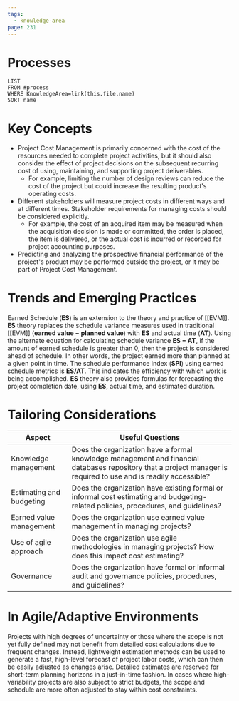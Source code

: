 ```yaml
---
tags:
  - knowledge-area
page: 231
---
```

# Processes
```dataview
LIST
FROM #process 
WHERE KnowledgeArea=link(this.file.name)
SORT name
```
# Key Concepts
- Project Cost Management is primarily concerned with the cost of the resources needed to complete project activities, but it should also consider the effect of project decisions on the subsequent recurring cost of using, maintaining, and supporting project deliverables.
	- For example, limiting the number of design reviews can reduce the cost of the project but could increase the resulting product's operating costs.
- Different stakeholders will measure project costs in different ways and at different times. Stakeholder requirements for managing costs should be considered explicitly.
	- For example, the cost of an acquired item may be measured when the acquisition decision is made or committed, the order is placed, the item is delivered, or the actual cost is incurred or recorded for project accounting purposes.
- Predicting and analyzing the prospective financial performance of the project's product may be performed outside the project, or it may be part of Project Cost Management.
# Trends and Emerging Practices
Earned Schedule (**ES**) is an extension to the theory and practice of [[EVM]]. **ES** theory replaces the schedule variance measures used in traditional [[EVM]] (**earned value − planned value**) with **ES** and actual time (**AT**). Using the alternate equation for calculating schedule variance **ES − AT**, if the amount of earned schedule is greater than 0, then the project is considered ahead of schedule. In other words, the project earned more than planned at a given point in time. The schedule performance index (**SPI**) using earned schedule metrics is **ES/AT**. This indicates the efficiency with which work is being accomplished. **ES** theory also provides formulas for forecasting the project completion date, using **ES**, actual time, and estimated duration.
# Tailoring Considerations
| Aspect | Useful Questions |
| ---- | ---- |
| Knowledge management | Does the organization have a formal knowledge management and financial databases repository that a project manager is required to use and is readily accessible? |
| Estimating and budgeting | Does the organization have existing formal or informal cost estimating and budgeting-related policies, procedures, and guidelines? |
| Earned value management | Does the organization use earned value management in managing projects? |
| Use of agile approach | Does the organization use agile methodologies in managing projects? How does this impact cost estimating? |
| Governance | Does the organization have formal or informal audit and governance policies, procedures, and guidelines? |
# In Agile/Adaptive Environments
Projects with high degrees of uncertainty or those where the scope is not yet fully defined may not benefit from detailed cost calculations due to frequent changes. Instead, lightweight estimation methods can be used to generate a fast, high-level forecast of project labor costs, which can then be easily adjusted as changes arise. Detailed estimates are reserved for short-term planning horizons in a just-in-time fashion.
In cases where high-variability projects are also subject to strict budgets, the scope and schedule are more often adjusted to stay within cost constraints.